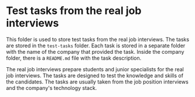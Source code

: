# Test tasks from the real job interviews

This folder is used to store test tasks from the real job interviews. The tasks are stored in the `test-tasks` folder. Each task is stored in a separate folder with the name of the company that provided the task. Inside the company folder, there is a `README.md` file with the task description.

The real job interviews prepare students and junior specialists for the real job interviews. The tasks are designed to test the knowledge and skills of the candidates. The tasks are usually taken from the job position interviews and the company's technology stack.